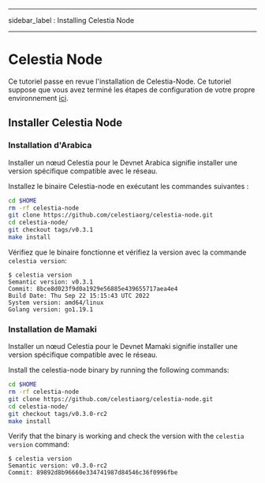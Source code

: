 - - -
sidebar_label : Installing Celestia Node
- - -

# Celestia Node

Ce tutoriel passe en revue l'installation de Celestia-Node. Ce tutoriel suppose que vous avez terminé les étapes de configuration de votre propre environnement [ici](./environment.md).

## Installer Celestia Node

### Installation d'Arabica

Installer un nœud Celestia pour le Devnet Arabica signifie installer une version spécifique compatible avec le réseau.

Installez le binaire Celestia-node en exécutant les commandes suivantes :

```sh
cd $HOME
rm -rf celestia-node
git clone https://github.com/celestiaorg/celestia-node.git
cd celestia-node/
git checkout tags/v0.3.1
make install
```

Vérifiez que le binaire fonctionne et vérifiez la version avec la commande `celestia
version`:

```console
$ celestia version
Semantic version: v0.3.1
Commit: 8bce8d023f9d0a1929e56885e439655717aea4e4
Build Date: Thu Sep 22 15:15:43 UTC 2022
System version: amd64/linux
Golang version: go1.19.1
```

### Installation de Mamaki

Installer un nœud Celestia pour le Devnet Mamaki signifie installer une version spécifique compatible avec le réseau.

Install the celestia-node binary by running the following commands:

```sh
cd $HOME
rm -rf celestia-node
git clone https://github.com/celestiaorg/celestia-node.git
cd celestia-node/
git checkout tags/v0.3.0-rc2
make install
```

Verify that the binary is working and check the version with the `celestia
version` command:

```console
$ celestia version
Semantic version: v0.3.0-rc2
Commit: 89892d8b96660e334741987d84546c36f0996fbe
```
